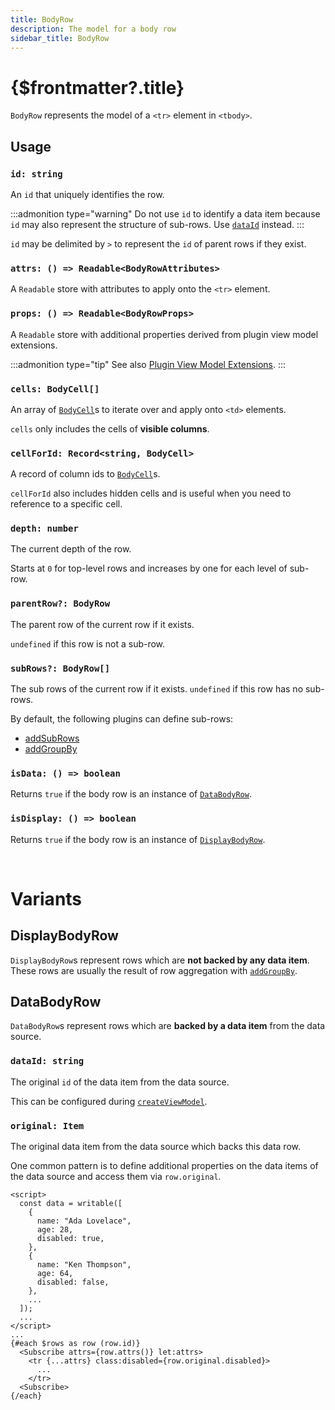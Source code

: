 ```yaml
---
title: BodyRow
description: The model for a body row
sidebar_title: BodyRow
---
```


<script>
  import { useHljs } from '$lib/utils/useHljs';
  useHljs('ts');
</script>

# {$frontmatter?.title}

`BodyRow` represents the model of a `<tr>` element in `<tbody>`.

## Usage

### `id: string`

An `id` that uniquely identifies the row.

:::admonition type="warning"
Do not use `id` to identify a data item because `id` may also represent the structure of sub-rows. Use [`dataId`](#dataid-string) instead.
:::

`id` may be delimited by `>` to represent the `id` of parent rows if they exist.

### `attrs: () => Readable<BodyRowAttributes>`

A `Readable` store with attributes to apply onto the `<tr>` element.

### `props: () => Readable<BodyRowProps>`

A `Readable` store with additional properties derived from plugin view model extensions.

:::admonition type="tip"
See also [Plugin View Model Extensions](../plugins/overview#connecting-plugins-to-markup).
:::

### `cells: BodyCell[]`

An array of [`BodyCell`](./body-cell.md)s to iterate over and apply onto `<td>` elements.

`cells` only includes the cells of **visible columns**.

### `cellForId: Record<string, BodyCell>`

A record of column ids to [`BodyCell`](./body-cell.md)s.

`cellForId` also includes hidden cells and is useful when you need to reference to a specific cell.

### `depth: number`

The current depth of the row.

Starts at `0` for top-level rows and increases by one for each level of sub-row.

### `parentRow?: BodyRow`

The parent row of the current row if it exists.

`undefined` if this row is not a sub-row.

### `subRows?: BodyRow[]`

The sub rows of the current row if it exists. `undefined` if this row has no sub-rows.

By default, the following plugins can define sub-rows:

- [addSubRows](../plugins/add-sub-rows.md)
- [addGroupBy](../plugins/add-group-by.md)

### `isData: () => boolean`

Returns `true` if the body row is an instance of [`DataBodyRow`](#databodyrow).

### `isDisplay: () => boolean`

Returns `true` if the body row is an instance of [`DisplayBodyRow`](#displaybodyrow).

<br/>

# Variants

## DisplayBodyRow

`DisplayBodyRow`s represent rows which are **not backed by any data item**. These rows are usually the result of row aggregation with [`addGroupBy`](../plugins/add-group-by.md).

## DataBodyRow

`DataBodyRow`s represent rows which are **backed by a data item** from the data source.

### `dataId: string`

The original `id` of the data item from the data source.

This can be configured during [`createViewModel`](./create-view-model.md#options-rowdataid-item-index-string).

### `original: Item`

The original data item from the data source which backs this data row.

One common pattern is to define additional properties on the data items of the data source and access them via `row.original`.

```svelte
<script>
  const data = writable([
    {
      name: "Ada Lovelace",
      age: 28,
      disabled: true,
    },
    {
      name: "Ken Thompson",
      age: 64,
      disabled: false,
    },
    ...
  ]);
  ...
</script>
...
{#each $rows as row (row.id)}
  <Subscribe attrs={row.attrs()} let:attrs>
    <tr {...attrs} class:disabled={row.original.disabled}>
      ...
    </tr>
  <Subscribe>
{/each}
```
